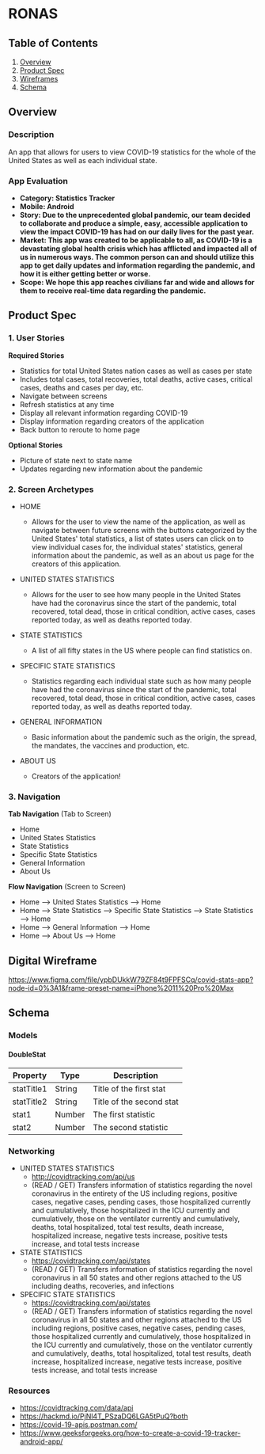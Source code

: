 # RONAS

## Table of Contents
1. [Overview](#Overview)
1. [Product Spec](#Product-Spec)
1. [Wireframes](#Wireframes)
2. [Schema](#Schema)

## Overview
### Description
An app that allows for users to view COVID-19 statistics for the whole of the United States as well as each individual state. 

### App Evaluation

- **Category: Statistics Tracker**
- **Mobile: Android**
- **Story: Due to the unprecedented global pandemic, our team decided to collaborate and produce a simple, easy, accessible application to view the impact COVID-19 has had on our daily lives for the past year.**
- **Market: This app was created to be applicable to all, as COVID-19 is a devastating global health crisis which has afflicted and impacted all of us in numerous ways. The common person can and should utilize this app to get daily updates and information regarding the pandemic, and how it is either getting better or worse.**
- **Scope: We hope this app reaches civilians far and wide and allows for them to receive real-time data regarding the pandemic.**

## Product Spec

### 1. User Stories 

**Required Stories**

* Statistics for total United States nation cases as well as cases per state
* Includes total cases, total recoveries, total deaths, active cases, critical cases, deaths and cases per day, etc. 
* Navigate between screens
* Refresh statistics at any time
* Display all relevant information regarding COVID-19
* Display information regarding creators of the application
* Back button to reroute to home page

**Optional Stories**

* Picture of state next to state name
* Updates regarding new information about the pandemic

### 2. Screen Archetypes

* HOME
   * Allows for the user to view the name of the application, as well as navigate between future screens with the buttons categorized by the United States' total statistics, a list of states users can click on to view individual cases for, the individual states' statistics, general information about the pandemic, as well as an about us page for the creators of this application. 
   
* UNITED STATES STATISTICS
   * Allows for the user to see how many people in the United States have had the coronavirus since the start of the pandemic, total recovered, total dead, those in critical condition, active cases, cases reported today, as well as deaths reported today. 
   
* STATE STATISTICS
   * A list of all fifty states in the US where people can find statistics on. 
   
* SPECIFIC STATE STATISTICS
   * Statistics regarding each individual state such as how many people have had the coronavirus since the start of the pandemic, total recovered, total dead, those in critical condition, active cases, cases reported today, as well as deaths reported today. 
   
* GENERAL INFORMATION
   * Basic information about the pandemic such as the origin, the spread, the mandates, the vaccines and production, etc. 
   
* ABOUT US 
   * Creators of the application!

### 3. Navigation

**Tab Navigation** (Tab to Screen)

* Home
* United States Statistics
* State Statistics
* Specific State Statistics
* General Information
* About Us 

**Flow Navigation** (Screen to Screen)

* Home --> United States Statistics --> Home
* Home --> State Statistics --> Specific State Statistics --> State Statistics --> Home
* Home --> General Information --> Home
* Home --> About Us --> Home

## Digital Wireframe
https://www.figma.com/file/ypbDUkkW79ZF84t9FPFSCq/covid-stats-app?node-id=0%3A1&frame-preset-name=iPhone%2011%20Pro%20Max

## Schema 
### Models
#### DoubleStat

   | Property      | Type     | Description |
   | ------------- | -------- | ------------|
   | statTitle1         | String     | Title of the first stat                        |
   | statTitle2     | String   | Title of the second stat                             |
   | stat1        | Number   | The first statistic   |
   | stat2      | Number   | The second statistic |
   
### Networking

* UNITED STATES STATISTICS
  * http://covidtracking.com/api/us
  * (READ / GET) Transfers information of statistics regarding the novel coronavirus in the entirety of the US including regions, positive cases, negative cases, pending cases, those hospitalized currently and cumulatively, those hospitalized in the ICU currently and cumulatively, those on the ventilator currently and cumulatively, deaths, total hospitalized, total test results, death increase, hospitalized increase, negative tests increase, positive tests increase, and total tests increase 
* STATE STATISTICS
  * https://covidtracking.com/api/states
  * (READ / GET) Transfers information of statistics regarding the novel coronavirus in all 50 states and other regions attached to the US including deaths, recoveries, and infections 
* SPECIFIC STATE STATISTICS
  * https://covidtracking.com/api/states
  * (READ / GET) Transfers information of statistics regarding the novel coronavirus in all 50 states and other regions attached to the US including regions, positive cases, negative cases, pending cases, those hospitalized currently and cumulatively, those hospitalized in the ICU currently and cumulatively, those on the ventilator currently and cumulatively, deaths, total hospitalized, total test results, death increase, hospitalized increase, negative tests increase, positive tests increase, and total tests increase  
   
### Resources 
- https://covidtracking.com/data/api
- https://hackmd.io/PjNl4T_PSzaDQ6LGA5tPuQ?both
- https://covid-19-apis.postman.com/
- https://www.geeksforgeeks.org/how-to-create-a-covid-19-tracker-android-app/
